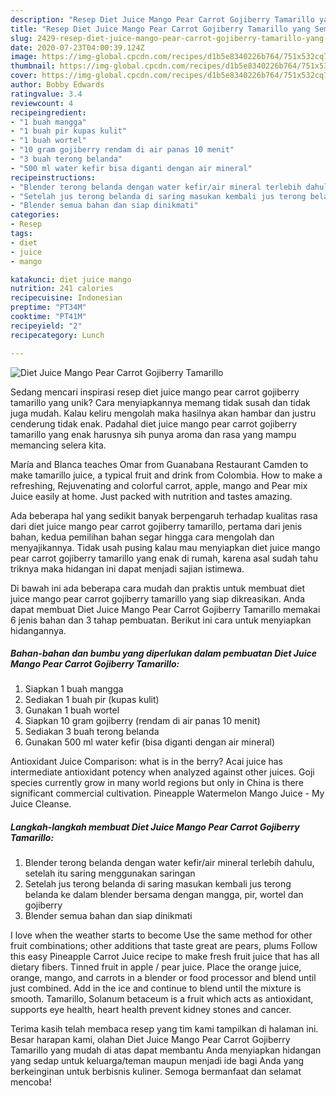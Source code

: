 ```yaml
---
description: "Resep Diet Juice Mango Pear Carrot Gojiberry Tamarillo yang Sempurna"
title: "Resep Diet Juice Mango Pear Carrot Gojiberry Tamarillo yang Sempurna"
slug: 2429-resep-diet-juice-mango-pear-carrot-gojiberry-tamarillo-yang-sempurna
date: 2020-07-23T04:00:39.124Z
image: https://img-global.cpcdn.com/recipes/d1b5e8340226b764/751x532cq70/diet-juice-mango-pear-carrot-gojiberry-tamarillo-foto-resep-utama.jpg
thumbnail: https://img-global.cpcdn.com/recipes/d1b5e8340226b764/751x532cq70/diet-juice-mango-pear-carrot-gojiberry-tamarillo-foto-resep-utama.jpg
cover: https://img-global.cpcdn.com/recipes/d1b5e8340226b764/751x532cq70/diet-juice-mango-pear-carrot-gojiberry-tamarillo-foto-resep-utama.jpg
author: Bobby Edwards
ratingvalue: 3.4
reviewcount: 4
recipeingredient:
- "1 buah mangga"
- "1 buah pir kupas kulit"
- "1 buah wortel"
- "10 gram gojiberry rendam di air panas 10 menit"
- "3 buah terong belanda"
- "500 ml water kefir bisa diganti dengan air mineral"
recipeinstructions:
- "Blender terong belanda dengan water kefir/air mineral terlebih dahulu, setelah itu saring menggunakan saringan"
- "Setelah jus terong belanda di saring masukan kembali jus terong belanda ke dalam blender bersama dengan mangga, pir, wortel dan gojiberry"
- "Blender semua bahan dan siap dinikmati"
categories:
- Resep
tags:
- diet
- juice
- mango

katakunci: diet juice mango 
nutrition: 241 calories
recipecuisine: Indonesian
preptime: "PT34M"
cooktime: "PT41M"
recipeyield: "2"
recipecategory: Lunch

---
```



![Diet Juice Mango Pear Carrot Gojiberry Tamarillo](https://img-global.cpcdn.com/recipes/d1b5e8340226b764/751x532cq70/diet-juice-mango-pear-carrot-gojiberry-tamarillo-foto-resep-utama.jpg)

Sedang mencari inspirasi resep diet juice mango pear carrot gojiberry tamarillo yang unik? Cara menyiapkannya memang tidak susah dan tidak juga mudah. Kalau keliru mengolah maka hasilnya akan hambar dan justru cenderung tidak enak. Padahal diet juice mango pear carrot gojiberry tamarillo yang enak harusnya sih punya aroma dan rasa yang mampu memancing selera kita.

María and Blanca teaches Omar from Guanabana Restaurant Camden to make tamarillo juice, a typical fruit and drink from Colombia. How to make a refreshing, Rejuvenating and colorful carrot, apple, mango and Pear mix Juice easily at home. Just packed with nutrition and tastes amazing.

Ada beberapa hal yang sedikit banyak berpengaruh terhadap kualitas rasa dari diet juice mango pear carrot gojiberry tamarillo, pertama dari jenis bahan, kedua pemilihan bahan segar hingga cara mengolah dan menyajikannya. Tidak usah pusing kalau mau menyiapkan diet juice mango pear carrot gojiberry tamarillo yang enak di rumah, karena asal sudah tahu triknya maka hidangan ini dapat menjadi sajian istimewa.


Di bawah ini ada beberapa cara mudah dan praktis untuk membuat diet juice mango pear carrot gojiberry tamarillo yang siap dikreasikan. Anda dapat membuat Diet Juice Mango Pear Carrot Gojiberry Tamarillo memakai 6 jenis bahan dan 3 tahap pembuatan. Berikut ini cara untuk menyiapkan hidangannya.

<!--inarticleads1-->

##### Bahan-bahan dan bumbu yang diperlukan dalam pembuatan Diet Juice Mango Pear Carrot Gojiberry Tamarillo:

1. Siapkan 1 buah mangga
1. Sediakan 1 buah pir (kupas kulit)
1. Gunakan 1 buah wortel
1. Siapkan 10 gram gojiberry (rendam di air panas 10 menit)
1. Sediakan 3 buah terong belanda
1. Gunakan 500 ml water kefir (bisa diganti dengan air mineral)


Antioxidant Juice Comparison: what is in the berry? Acai juice has intermediate antioxidant potency when analyzed against other juices. Goji species currently grow in many world regions but only in China is there significant commercial cultivation. Pineapple Watermelon Mango Juice - My Juice Cleanse. 

<!--inarticleads2-->

##### Langkah-langkah membuat Diet Juice Mango Pear Carrot Gojiberry Tamarillo:

1. Blender terong belanda dengan water kefir/air mineral terlebih dahulu, setelah itu saring menggunakan saringan
1. Setelah jus terong belanda di saring masukan kembali jus terong belanda ke dalam blender bersama dengan mangga, pir, wortel dan gojiberry
1. Blender semua bahan dan siap dinikmati


I love when the weather starts to become Use the same method for other fruit combinations; other additions that taste great are pears, plums Follow this easy Pineapple Carrot Juice recipe to make fresh fruit juice that has all dietary fibers. Tinned fruit in apple / pear juice. Place the orange juice, orange, mango, and carrots in a blender or food processor and blend until just combined. Add in the ice and continue to blend until the mixture is smooth. Tamarillo, Solanum betaceum is a fruit which acts as antioxidant, supports eye health, heart health prevent kidney stones and cancer. 

Terima kasih telah membaca resep yang tim kami tampilkan di halaman ini. Besar harapan kami, olahan Diet Juice Mango Pear Carrot Gojiberry Tamarillo yang mudah di atas dapat membantu Anda menyiapkan hidangan yang sedap untuk keluarga/teman maupun menjadi ide bagi Anda yang berkeinginan untuk berbisnis kuliner. Semoga bermanfaat dan selamat mencoba!
